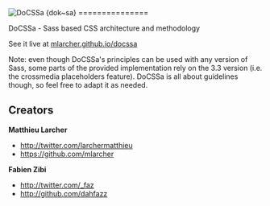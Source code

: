 <img src="https://raw.githubusercontent.com/mlarcher/docssa/master/assets/img/title.jpg" alt="DoCSSa {dok~sa}">
===============

DoCSSa - Sass based CSS architecture and methodology

See it live at [mlarcher.github.io/docssa](http://mlarcher.github.io/docssa/)

Note: even though DoCSSa's principles can be used with any version of Sass, some parts of the provided implementation
rely on the 3.3 version (i.e. the crossmedia placeholders feature). DoCSSa is all about guidelines though, so feel free
to adapt it as needed.

## Creators

**Matthieu Larcher**

- <http://twitter.com/larchermatthieu>
- <https://github.com/mlarcher>

**Fabien Zibi**

- <http://twitter.com/_faz>
- <http://github.com/dahfazz>
